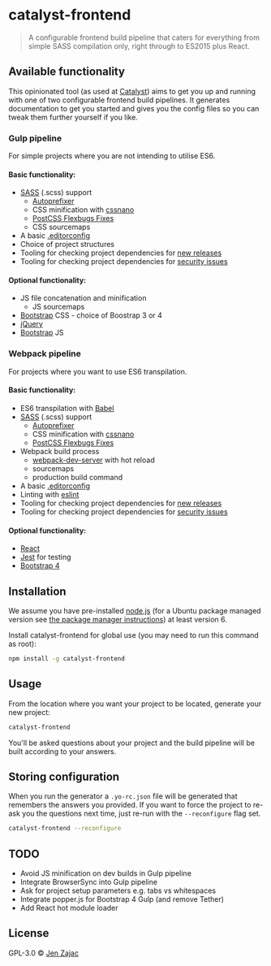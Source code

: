 # catalyst-frontend
> A configurable frontend build pipeline that caters for everything from simple SASS compilation only, right through to ES2015 plus React.

## Available functionality

This opinionated tool (as used at [Catalyst](http://catalyst.net.nz/)) aims to
get you up and running with one of two configurable frontend build pipelines. It
generates documentation to get you started and gives you the config files so you
can tweak them further yourself if you like.

### Gulp pipeline

For simple projects where you are not intending to utilise ES6.

#### Basic functionality:

* [SASS](http://sass-lang.com/) (.scss) support
  - [Autoprefixer](https://github.com/postcss/autoprefixer#autoprefixer-)
  - CSS minification with [cssnano](http://cssnano.co/)
  - [PostCSS Flexbugs Fixes](https://github.com/luisrudge/postcss-flexbugs-fixes)
  - CSS sourcemaps
* A basic [.editorconfig](http://editorconfig.org/)
* Choice of project structures
* Tooling for checking project dependencies for [new releases](https://github.com/tjunnone/npm-check-updates)
* Tooling for checking project dependencies for [security issues](https://retirejs.github.io/retire.js/)

#### Optional functionality:

* JS file concatenation and minification
  - JS sourcemaps
* [Bootstrap](http://getbootstrap.com/) CSS - choice of Boostrap 3 or 4
* [jQuery](https://jquery.com/)
* [Bootstrap](http://getbootstrap.com/) JS

### Webpack pipeline

For projects where you want to use ES6 transpilation.

#### Basic functionality:

* ES6 transpilation with [Babel](https://babeljs.io/)
* [SASS](http://sass-lang.com/) (.scss) support
  - [Autoprefixer](https://github.com/postcss/autoprefixer#autoprefixer-)
  - CSS minification with [cssnano](http://cssnano.co/)
  - [PostCSS Flexbugs Fixes](https://github.com/luisrudge/postcss-flexbugs-fixes)
* Webpack build process
  - [webpack-dev-server](https://webpack.github.io/docs/webpack-dev-server.html) with hot reload
  - sourcemaps
  - production build command
* A basic [.editorconfig](http://editorconfig.org/)
* Linting with [eslint](https://eslint.org/)
* Tooling for checking project dependencies for [new releases](https://github.com/tjunnone/npm-check-updates)
* Tooling for checking project dependencies for [security issues](https://retirejs.github.io/retire.js/)

#### Optional functionality:

* [React](https://facebook.github.io/react/)
* [Jest](https://facebook.github.io/jest/) for testing
* [Bootstrap 4](http://getbootstrap.com/)

## Installation

We assume you have pre-installed [node.js](https://nodejs.org/en/download/) (for
a Ubuntu package managed version see [the package manager
instructions](https://nodejs.org/en/download/package-manager/#debian-and-ubuntu-based-linux-distributions))
at least version 6.

Install catalyst-frontend for global use (you may need to run this command as
root):

```bash
npm install -g catalyst-frontend
```

## Usage

From the location where you want your project to be located, generate your new
project:

```bash
catalyst-frontend
```

You'll be asked questions about your project and the build pipeline will be
built according to your answers.

## Storing configuration

When you run the generator a `.yo-rc.json` file will be generated that remembers
the answers you provided. If you want to force the project to re-ask you the
questions next time, just re-run with the `--reconfigure` flag set.

```bash
catalyst-frontend --reconfigure
```

## TODO

* Avoid JS minification on dev builds in Gulp pipeline
* Integrate BrowserSync into Gulp pipeline
* Ask for project setup parameters e.g. tabs vs whitespaces
* Integrate popper.js for Bootstrap 4 Gulp (and remove Tether)
* Add React hot module loader

## License

GPL-3.0 © [Jen Zajac](https://github.com/jenofdoom)
